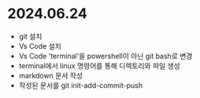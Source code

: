 # 2024.06.24
- git 설치
- Vs Code 설치
- Vs Code 'terminal'을 powershell이 아닌 git bash로 변경
- terminal에서 linux 명령어를 통해 디렉토리와 파일 생성
- markdown 문서 작성
- 작성된 문서를 git init-add-commit-push


